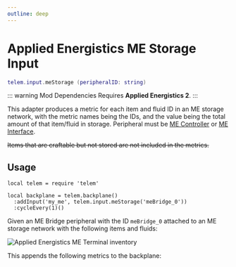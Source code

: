 ```yaml
---
outline: deep
---
```


# Applied Energistics ME Storage Input <RepoLink path="lib/input/MEStorageInputAdapter.lua" />

```lua
telem.input.meStorage (peripheralID: string)
```

::: warning Mod Dependencies
Requires **Applied Energistics 2**.
:::

This adapter produces a metric for each item and fluid ID in an ME storage network, with the metric names being the IDs, and the value being the total amount of that item/fluid in storage.
Peripheral must be [ME Controller](https://appliedenergistics.org/ae2-site-archive/ME-Controller/index.html) or [
ME Interface](https://appliedenergistics.org/ae2-site-archive/ME-Interface/index.html).

~~Items that are craftable but not stored are not included in the metrics.~~

## Usage

```lua{4}
local telem = require 'telem'

local backplane = telem.backplane()
  :addInput('my_me', telem.input.meStorage('meBridge_0'))
  :cycleEvery(1)()
```

Given an ME Bridge peripheral with the ID `meBridge_0` attached to an ME storage network with the following items and fluids:

![Applied Energistics ME Terminal inventory](/assets/me-inventory.webp)

This appends the following metrics to the backplane:

<MetricTable
  :metrics="[
    {
      name: 'storage:minecraft:lava',
      value: 2925,
      unit: 'mB',
      adapter: 'my_me',
      source: 'meBridge_0'
    },
    {
      name: 'storage:minecraft:oak_planks',
      value: 3,
      unit: 'item',
      adapter: 'my_me',
      source: 'meBridge_0'
    },
    {
      name: 'storage:minecraft:redstone',
      value: 1408,
      unit: 'item',
      adapter: 'my_me',
      source: 'meBridge_0'
    }
  ]"
/>
